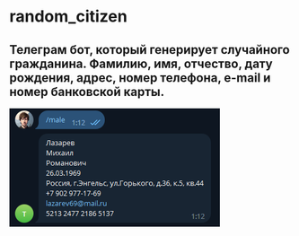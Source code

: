 # random_citizen

<h2>
Телеграм бот, который генерирует случайного гражданина.
Фамилию, имя, отчество, дату рождения, адрес, номер телефона, e-mail и номер банковской карты.
</h2>

<img src="/1.PNG">
 
